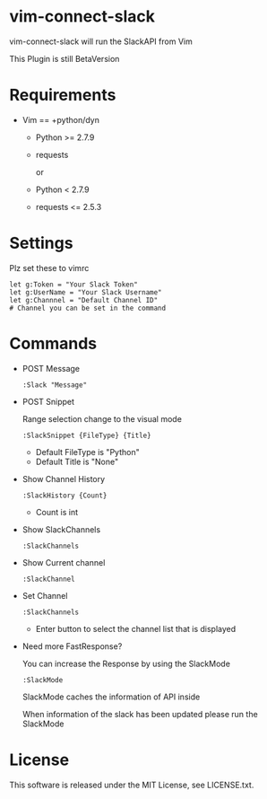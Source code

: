 vim-connect-slack
====================
vim-connect-slack will run the SlackAPI from Vim

This Plugin is still BetaVersion

Requirements
=================
* Vim == +python/dyn
  * Python >= 2.7.9
  * requests
    
       or
    
   * Python < 2.7.9
   * requests <= 2.5.3   



Settings
=================
Plz set these to vimrc

    let g:Token = "Your Slack Token"
    let g:UserName = "Your Slack Username"
    let g:Channnel = "Default Channel ID"
    # Channel you can be set in the command
    
    

Commands
=================

* POST Message

  `:Slack "Message"`

* POST Snippet
   
  Range selection change to the visual mode  
  
  `:SlackSnippet {FileType} {Title}`
  * Default FileType is "Python"
  * Default Title is "None"

* Show Channel History

  `:SlackHistory {Count}`
  * Count is int
 

* Show SlackChannels

  `:SlackChannels`


* Show Current channel

  `:SlackChannel`


* Set Channel

   `:SlackChannels`  
   * Enter button to select the channel list that is displayed


* Need more FastResponse?

  You can increase the Response by using the SlackMode
  
  `:SlackMode`
  
  SlackMode caches the information of API inside
  
  When information of the slack has been updated please run the SlackMode


License
=================
This software is released under the MIT License, see LICENSE.txt.